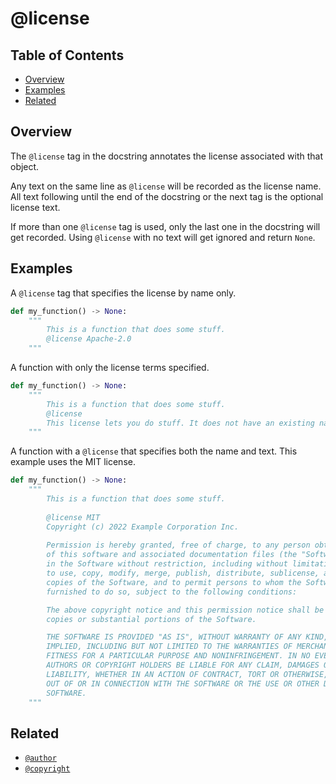 # @license

## Table of Contents

- [Overview](#overview)
- [Examples](#examples)
- [Related](#related)

## Overview

The `@license` tag in the docstring annotates the license associated with that object.

Any text on the same line as `@license` will be recorded as the license name. All text following until the end of the docstring or the next tag is the optional license text.

If more than one `@license` tag is used, only the last one in the docstring will get recorded. Using `@license` with no text will get ignored and return `None`.

## Examples

A `@license` tag that specifies the license by name only.

```python
def my_function() -> None:
    """
        This is a function that does some stuff.
        @license Apache-2.0
    """
```

A function with only the license terms specified.

```python
def my_function() -> None:
    """
        This is a function that does some stuff.
        @license
        This license lets you do stuff. It does not have an existing name.
    """
```

A function with a `@license` that specifies both the name and text. This example uses the MIT license.

```python
def my_function() -> None:
    """
        This is a function that does some stuff.
        
        @license MIT
        Copyright (c) 2022 Example Corporation Inc.
        
        Permission is hereby granted, free of charge, to any person obtaining a copy
        of this software and associated documentation files (the "Software"), to deal
        in the Software without restriction, including without limitation the rights
        to use, copy, modify, merge, publish, distribute, sublicense, and/or sell
        copies of the Software, and to permit persons to whom the Software is
        furnished to do so, subject to the following conditions:

        The above copyright notice and this permission notice shall be included in all
        copies or substantial portions of the Software.

        THE SOFTWARE IS PROVIDED "AS IS", WITHOUT WARRANTY OF ANY KIND, EXPRESS OR
        IMPLIED, INCLUDING BUT NOT LIMITED TO THE WARRANTIES OF MERCHANTABILITY,
        FITNESS FOR A PARTICULAR PURPOSE AND NONINFRINGEMENT. IN NO EVENT SHALL THE
        AUTHORS OR COPYRIGHT HOLDERS BE LIABLE FOR ANY CLAIM, DAMAGES OR OTHER
        LIABILITY, WHETHER IN AN ACTION OF CONTRACT, TORT OR OTHERWISE, ARISING FROM,
        OUT OF OR IN CONNECTION WITH THE SOFTWARE OR THE USE OR OTHER DEALINGS IN THE
        SOFTWARE.
    """
```

## Related

- [`@author`](./AUTHOR.md)
- [`@copyright`](./COPYRIGHT.md)
